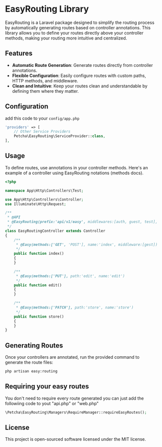 # EasyRouting Library

EasyRouting is a Laravel package designed to simplify the routing process by automatically generating routes based on controller annotations. This library allows you to define your routes directly above your controller methods, making your routing more intuitive and centralized.

## Features
- **Automatic Route Generation**: Generate routes directly from controller annotations.
- **Flexible Configuration**: Easily configure routes with custom paths, HTTP methods, and middleware.
- **Clean and Intuitive**: Keep your routes clean and understandable by defining them where they matter.


## Configuration
add this code to your `config/app.php`
```php
'providers' => [
    // Other Service Providers
    Petcha\EasyRouting\ServiceProvider::class,
],
```

## Usage

To define routes, use annotations in your controller methods. Here's an example of a controller using EasyRouting notations (methods docs).
```php
<?php

namespace App\Http\Controllers\Test;

use App\Http\Controllers\Controller;
use Illuminate\Http\Request;

/**
 * @API
 * @EasyRouting(prefix:'api/v1/easy', middlewares:[auth, guest, test], name:'easy')
 */
class EasyRoutingController extends Controller
{
    /**
     * @Easy(methods:['GET', 'POST'], name:'index', middleware:[gest])
     */
    public function index()
    {
    }

    /**
     * @Easy(methods:['PUT'], path:'edit', name:'edit')
     */
    public function edit()
    {
    }

    /**
     * @Easy(methods:['PATCH'], path:'store', name:'store')
     */
    public function store()
    {
    }
}
```
## Generating Routes
Once your controllers are annotated, run the provided command to generate the route files:
```bash
php artisan easy:routing
```

## Requiring  your easy routes

You don't need to require every route generated you can just add the followiing code to yout "api.php" or "web.php"

```php
\Petcha\EasyRouting\Managers\RequireManager::requireEasyRoutes();
```
## License
This project is open-sourced software licensed under the MIT license.
